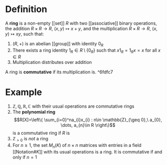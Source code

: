 # Definition
A **ring** is a non-empty [[set]] $R$ with two [[associative]] binary operations, the addition $R\times R \to R,\ (x, y) \mapsto x+y$, and the multiplication $R\times R\to R,\ (x,y)\mapsto xy$, such that:
1. $(R,+)$ is an abelian [[group]] with identity $0_{R}$
2. There exists a ring identity $1_{R} \in{R\setminus \left\{ 0_{R} \right\}}$ such that $x 1_{R} = 1_{R}x = x$ for all $x\in R$
3. Multiplication distributes over addition

A ring is **commutative** if its multiplication is. ^6fdfc7
# Example
1. $\mathbb{Z}, \mathbb{Q}, \mathbb{R}, \mathbb{C}$ with their usual operations are commutative rings
2. The **polynomial ring** $$R[X]=\left\{ \sum_{i=0}^na_{i}x_{i} : n\in \mathbb{Z}_{\geq 0},\ a_{0}, \dots, a_{n}\in R \right\}$$ is a commutative ring if $R$ is
3. $\mathbb{Z}_{>0}$ is *not* a ring
4. For $n\geq1$, the set $M_{n}(K)$ of $n\times n$ matrices with entries in a field [[Notation#$K$]] with its usual operations is a ring. It is commutative if and only if $n=1$
 

